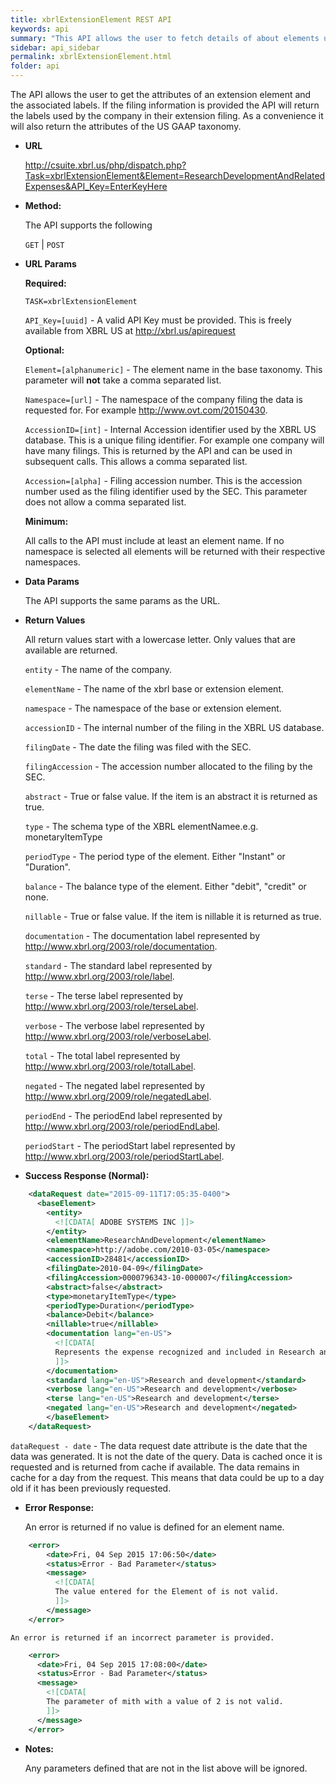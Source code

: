 ```yaml
---
title: xbrlExtensionElement REST API
keywords: api
summary: "This API allows the user to fetch details of about elements used in the company extensions in an XML format, by passing the element name, namespace and entity information in the API."
sidebar: api_sidebar
permalink: xbrlExtensionElement.html
folder: api
---
```

The API allows the user to get the attributes of an extension element and the associated labels.  If the filing information is provided the API will return the labels used by the company in their extension filing.  As a convenience it will also return the attributes of the US GAAP taxonomy.  

* **URL**

  <http://csuite.xbrl.us/php/dispatch.php?Task=xbrlExtensionElement&Element=ResearchDevelopmentAndRelatedExpenses&API_Key=EnterKeyHere>

* **Method:**

  The API supports the following

   `GET` | `POST`

*  **URL Params**

   **Required:**

   `TASK=xbrlExtensionElement`

   `API_Key=[uuid]` - A valid API Key must be provided. This is freely available from XBRL US at <http://xbrl.us/apirequest>

   **Optional:**

   `Element=[alphanumeric]` - The element name in the base taxonomy. This parameter will **not** take a comma separated list.

   `Namespace=[url]` - The namespace of the company filing the data is requested for. For example http://www.ovt.com/20150430.

   `AccessionID=[int]` - Internal Accession identifier used by the XBRL US database. This is a unique filing identifier. For example one company will have many filings. This is returned by the API and can be used in subsequent calls. This allows a comma separated list.

   `Accession=[alpha]` - Filing accession number. This is the accession number used as the filing identifier used by the SEC. This parameter does not allow a comma separated list.

   **Minimum:**

   All calls to the API must include at least an element name.  If no namespace is selected all elements will be returned with their respective namespaces.


* **Data Params**

    The API supports the same params as the URL.

* **Return Values**

  All return values start with a lowercase letter. Only values that are available are returned.

   `entity` - The name of the company.

   `elementName` - The name of the xbrl base or extension element.

   `namespace` - The namespace of the base or extension element.

   `accessionID` - The internal number of the filing in the XBRL US database.

   `filingDate` - The date the filing was filed with the SEC.

   `filingAccession` - The accession number allocated to the filing by the SEC.

   `abstract` - True or false value. If the item is an abstract it is returned as true.

   `type` - The schema type of the XBRL elementNamee.e.g. monetaryItemType

   `periodType` - The period type of the element. Either "Instant" or "Duration".

   `balance` - The balance type of the element. Either "debit", "credit" or none.

   `nillable` - True or false value. If the item is nillable it is returned as true.

   `documentation` - The documentation label represented by http://www.xbrl.org/2003/role/documentation.

   `standard` - The standard label represented by http://www.xbrl.org/2003/role/label.

   `terse` - The terse label represented by http://www.xbrl.org/2003/role/terseLabel.

   `verbose` - The verbose label represented by http://www.xbrl.org/2003/role/verboseLabel.

   `total` - The total label represented by http://www.xbrl.org/2003/role/totalLabel.

   `negated` - The negated label represented by http://www.xbrl.org/2009/role/negatedLabel.

   `periodEnd` - The periodEnd label represented by http://www.xbrl.org/2003/role/periodEndLabel.

   `periodStart` - The periodStart label represented by http://www.xbrl.org/2003/role/periodStartLabel.


* **Success Response (Normal):**

```xml
    <dataRequest date="2015-09-11T17:05:35-0400">
      <baseElement>
        <entity>
          <![CDATA[ ADOBE SYSTEMS INC ]]>
        </entity>
        <elementName>ResearchAndDevelopment</elementName>
        <namespace>http://adobe.com/2010-03-05</namespace>
        <accessionID>28481</accessionID>
        <filingDate>2010-04-09</filingDate>
        <filingAccession>0000796343-10-000007</filingAccession>
        <abstract>false</abstract>
        <type>monetaryItemType</type>
        <periodType>Duration</periodType>
        <balance>Debit</balance>
        <nillable>true</nillable>
        <documentation lang="en-US">
          <![CDATA[
          Represents the expense recognized and included in Research and Development during the period arising from share-based compensation arrangements (for example, shares of stock, stock options or other equity instruments) with employees, directors and certain consultants qualifying for treatment as employees.
          ]]>
        </documentation>
        <standard lang="en-US">Research and development</standard>
        <verbose lang="en-US">Research and development</verbose>
        <terse lang="en-US">Research and development</terse>
        <negated lang="en-US">Research and development</negated>
        </baseElement>
    </dataRequest>
```

   `dataRequest - date` - The data request date attribute is the date that the data was generated. It is not the date of the query.  Data is cached once it is requested and is returned from cache if available. The data remains in cache for a day from the request. This means that data could be up to a day old if it has been previously requested.


* **Error Response:**

    An error is returned if no value is defined for an element name.

```xml
    <error>
        <date>Fri, 04 Sep 2015 17:06:50</date>
        <status>Error - Bad Parameter</status>
        <message>
          <![CDATA[
          The value entered for the Element of is not valid.
          ]]>
        </message>
    </error>
```
    An error is returned if an incorrect parameter is provided.

```xml
    <error>
      <date>Fri, 04 Sep 2015 17:08:00</date>
      <status>Error - Bad Parameter</status>
      <message>
        <![CDATA[
        The parameter of mith with a value of 2 is not valid.
        ]]>
      </message>
    </error>
```



* **Notes:**

  Any parameters defined that are not in the list above will be ignored.
